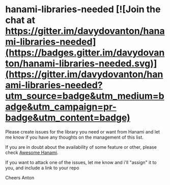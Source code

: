 # hanami-libraries-needed [![Join the chat at https://gitter.im/davydovanton/hanami-libraries-needed](https://badges.gitter.im/davydovanton/hanami-libraries-needed.svg)](https://gitter.im/davydovanton/hanami-libraries-needed?utm_source=badge&utm_medium=badge&utm_campaign=pr-badge&utm_content=badge)

Please create issues for the library you need or want from Hanami and let me know if you have any thoughts on the management of this list.

If you are in doubt about the availability of some feature or other, please check
[Awesome Hanami](https://github.com/davydovanton/awesome-hanami).

If you want to attack one of the issues, let me know and i'll "assign" it to you, and include a link to your repo

Cheers Anton
